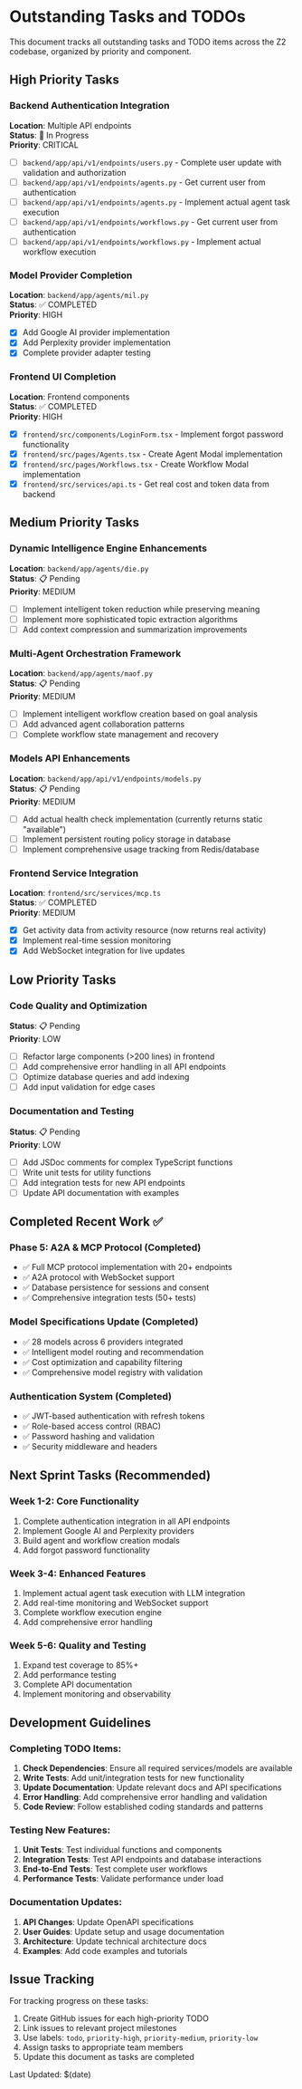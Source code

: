 # Outstanding Tasks and TODOs

This document tracks all outstanding tasks and TODO items across the Z2 codebase, organized by priority and component.

## High Priority Tasks

### Backend Authentication Integration
**Location**: Multiple API endpoints  
**Status**: 🔄 In Progress  
**Priority**: CRITICAL

- [ ] `backend/app/api/v1/endpoints/users.py` - Complete user update with validation and authorization
- [ ] `backend/app/api/v1/endpoints/agents.py` - Get current user from authentication  
- [ ] `backend/app/api/v1/endpoints/agents.py` - Implement actual agent task execution
- [ ] `backend/app/api/v1/endpoints/workflows.py` - Get current user from authentication
- [ ] `backend/app/api/v1/endpoints/workflows.py` - Implement actual workflow execution

### Model Provider Completion
**Location**: `backend/app/agents/mil.py`  
**Status**: ✅ COMPLETED  
**Priority**: HIGH

- [x] Add Google AI provider implementation
- [x] Add Perplexity provider implementation
- [x] Complete provider adapter testing

### Frontend UI Completion
**Location**: Frontend components  
**Status**: ✅ COMPLETED  
**Priority**: HIGH

- [x] `frontend/src/components/LoginForm.tsx` - Implement forgot password functionality
- [x] `frontend/src/pages/Agents.tsx` - Create Agent Modal implementation
- [x] `frontend/src/pages/Workflows.tsx` - Create Workflow Modal implementation
- [x] `frontend/src/services/api.ts` - Get real cost and token data from backend

## Medium Priority Tasks

### Dynamic Intelligence Engine Enhancements
**Location**: `backend/app/agents/die.py`  
**Status**: 📋 Pending  
**Priority**: MEDIUM

- [ ] Implement intelligent token reduction while preserving meaning
- [ ] Implement more sophisticated topic extraction algorithms
- [ ] Add context compression and summarization improvements

### Multi-Agent Orchestration Framework
**Location**: `backend/app/agents/maof.py`  
**Status**: 📋 Pending  
**Priority**: MEDIUM

- [ ] Implement intelligent workflow creation based on goal analysis
- [ ] Add advanced agent collaboration patterns
- [ ] Complete workflow state management and recovery

### Models API Enhancements
**Location**: `backend/app/api/v1/endpoints/models.py`  
**Status**: 📋 Pending  
**Priority**: MEDIUM

- [ ] Add actual health check implementation (currently returns static "available")
- [ ] Implement persistent routing policy storage in database
- [ ] Implement comprehensive usage tracking from Redis/database

### Frontend Service Integration
**Location**: `frontend/src/services/mcp.ts`  
**Status**: ✅ COMPLETED  
**Priority**: MEDIUM

- [x] Get activity data from activity resource (now returns real activity)
- [x] Implement real-time session monitoring
- [x] Add WebSocket integration for live updates

## Low Priority Tasks

### Code Quality and Optimization
**Status**: 📋 Pending  
**Priority**: LOW

- [ ] Refactor large components (>200 lines) in frontend
- [ ] Add comprehensive error handling in all API endpoints
- [ ] Optimize database queries and add indexing
- [ ] Add input validation for edge cases

### Documentation and Testing
**Status**: 📋 Pending  
**Priority**: LOW

- [ ] Add JSDoc comments for complex TypeScript functions
- [ ] Write unit tests for utility functions
- [ ] Add integration tests for new API endpoints
- [ ] Update API documentation with examples

## Completed Recent Work ✅

### Phase 5: A2A & MCP Protocol (Completed)
- ✅ Full MCP protocol implementation with 20+ endpoints
- ✅ A2A protocol with WebSocket support
- ✅ Database persistence for sessions and consent
- ✅ Comprehensive integration tests (50+ tests)

### Model Specifications Update (Completed)
- ✅ 28 models across 6 providers integrated
- ✅ Intelligent model routing and recommendation
- ✅ Cost optimization and capability filtering
- ✅ Comprehensive model registry with validation

### Authentication System (Completed)
- ✅ JWT-based authentication with refresh tokens
- ✅ Role-based access control (RBAC)
- ✅ Password hashing and validation
- ✅ Security middleware and headers

## Next Sprint Tasks (Recommended)

### Week 1-2: Core Functionality
1. Complete authentication integration in all API endpoints
2. Implement Google AI and Perplexity providers
3. Build agent and workflow creation modals
4. Add forgot password functionality

### Week 3-4: Enhanced Features  
1. Implement actual agent task execution with LLM integration
2. Add real-time monitoring and WebSocket support
3. Complete workflow execution engine
4. Add comprehensive error handling

### Week 5-6: Quality and Testing
1. Expand test coverage to 85%+
2. Add performance testing
3. Complete API documentation
4. Implement monitoring and observability

## Development Guidelines

### Completing TODO Items:
1. **Check Dependencies**: Ensure all required services/models are available
2. **Write Tests**: Add unit/integration tests for new functionality
3. **Update Documentation**: Update relevant docs and API specifications
4. **Error Handling**: Add comprehensive error handling and validation
5. **Code Review**: Follow established coding standards and patterns

### Testing New Features:
1. **Unit Tests**: Test individual functions and components
2. **Integration Tests**: Test API endpoints and database interactions
3. **End-to-End Tests**: Test complete user workflows
4. **Performance Tests**: Validate performance under load

### Documentation Updates:
1. **API Changes**: Update OpenAPI specifications
2. **User Guides**: Update setup and usage documentation
3. **Architecture**: Update technical architecture docs
4. **Examples**: Add code examples and tutorials

## Issue Tracking

For tracking progress on these tasks:
1. Create GitHub issues for each high-priority TODO
2. Link issues to relevant project milestones
3. Use labels: `todo`, `priority-high`, `priority-medium`, `priority-low`
4. Assign tasks to appropriate team members
5. Update this document as tasks are completed

Last Updated: $(date)